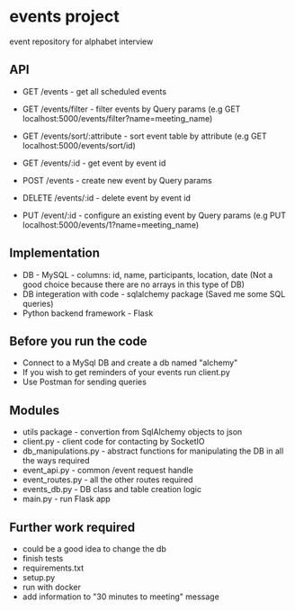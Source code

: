 # events project
event repository for alphabet interview

## API
- GET /events - get all scheduled events
- GET /events/filter - filter events by Query params (e.g GET localhost:5000/events/filter?name=meeting_name)
- GET /events/sort/:attribute - sort event table by attribute (e.g GET localhost:5000/events/sort/id)
- GET /events/:id - get event by event id

- POST /events - create new event by Query params

- DELETE /events/:id - delete event by event id

- PUT /event/:id - configure an existing event by Query params (e.g PUT localhost:5000/events/1?name=meeting_name)

## Implementation
- DB - MySQL - columns: id, name, participants, location, date (Not a good choice because there are no arrays in this type of DB)
- DB integeration with code - sqlalchemy package (Saved me some SQL queries)
- Python backend framework - Flask

## Before you run the code
- Connect to a MySql DB and create a db named "alchemy"
- If you wish to get reminders of your events run client.py
- Use Postman for sending queries

## Modules
- utils package - convertion from SqlAlchemy objects to json
- client.py - client code for contacting by SocketIO
- db_manipulations.py - abstract functions for manipulating the DB in all the ways required
- event_api.py - common /event request handle
- event_routes.py - all the other routes required
- events_db.py - DB class and table creation logic
- main.py - run Flask app

## Further work required
- could be a good idea to change the db
- finish tests
- requirements.txt
- setup.py
- run with docker
- add information to "30 minutes to meeting" message
